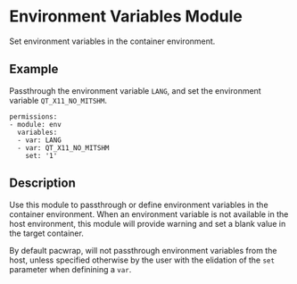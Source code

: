 # Environment Variables Module

Set environment variables in the container environment.

## Example

Passthrough the environment variable `LANG`, and set the environment variable `QT_X11_NO_MITSHM`.

```
permissions:
- module: env
  variables:
  - var: LANG
  - var: QT_X11_NO_MITSHM
    set: '1'
```

## Description

Use this module to passthrough or define environment variables in the container environment.
When an environment variable is not available in the host environment, this module will
provide warning and set a blank value in the target container.

By default pacwrap, will not passthrough environment variables from the host, unless specified
otherwise by the user with the elidation of the `set` parameter when definining a `var`.
